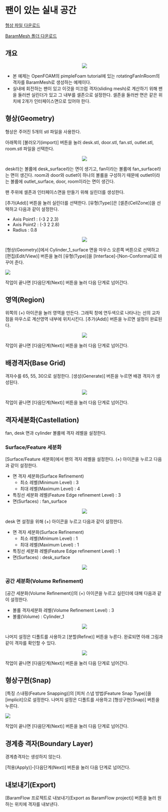 # 팬이 있는 실내 공간

[형상 파일 다운로드](https://drive.google.com/file/d/1Om4XvnHL5X1ck6v6JQ2PWTik_nZRK0Jv/view?usp=sharing) 

[BaramMesh 폴더 다운로드](https://drive.google.com/file/d/1nEadrr6ku_lxiWWS5YHk4JTqxrjHjkuZ/view?usp=sharing)

## 개요 

<p style="text-align: center">
    <img src="https://github.com/nextfoam/baram-pages/raw/main/screenshots/room/room-intro.png" ><br>
</p>

* 본 예제는 OpenFOAM의 pimpleFoam tutorial에 있는 rotatingFanInRoom의 격자를 BaramMesh로 생성하는 예제이다.
* 실내에 회전하는 팬이 있고 이것을 미끄럼 격자(sliding mesh)로 계산하기 위해 팬을 둘러싼 실린더가 있고 그 내부를 셀존으로 설정한다. 셀존을 둘러싼 면은 같은 위치에 2개가 인터페이스면으로 있어야 한다.

## 형상(Geometry)

형상은 주어진 5개의 stl 파일을 사용한다.

아래쪽의 [불러오기(import)] 버튼을 눌러 desk.stl, door.stl, fan.stl, outlet.stl, room.stl 파일을 선택한다.

<p align='center'>
    <img src="https://github.com/nextfoam/baram-pages/raw/main/screenshots/mesh/room/fanInRoom-importSTL.png"  >
    <br> 
</p>

desk라는 볼륨에 desk\_surface라는 면이 생기고, fan이라는 볼륨에 fan\_surface라는 면이 생긴다. room과 door와 outlet이 하나의 볼륨을 구성하기 때문에 outlet이라는 볼륨에 outlet\_surface, door, room이라는 면이 생긴다.

팬 주위에 셀존과 인터페이스면을 만들기 위해 실린더를 생성한다. 

[추가(Add)] 버튼을 눌러 실린더를 선택한다. [유형(Type)]은 [셀존(CellZone)]을 선택하고 다음과 같이 설정한다.

+ Axis Point1 : (-3 2 2.3)
+ Axis Point2 : (-3 2 2.8)
+ Radius : 0.8

<p align='center'>
    <img src="https://github.com/nextfoam/baram-pages/raw/main/screenshots/mesh/room/fanInRoom-cylinder.png"  >
    <br> 
</p>

[형상(Geometry)]에서 Cylinder\_1\_surface 면을 마우스 오른쪽 버튼으로 선택하고 [편집(Edit/View)] 버튼을 눌러 [유형(Type)]을 [Interface]-[Non-Conformal]로 바꾸어 준다.


[![](https://github.com/nextfoam/baram-pages/raw/main/screenshots/mesh/room/fanInRoom-geom.png)](https://github.com/nextfoam/baram-pages/raw/main/screenshots/mesh/room/fanInRoom-geom.png)

작업이 끝나면 [다음단계(Next)] 버튼을 눌러 다음 단계로 넘어간다.

<!-------------------------------------------------------------------------------------------------->
## 영역(Region)

위쪽의 (+) 아이콘을 눌러 영역을 만든다. 그래픽 창에 연두색으로 나타나는 선의 교차점을 마우스로 계산영역 내부에 위치시킨다. [추가(Add)] 버튼을 누르면 설정이 완료된다.

<p align='center'>
    <img src="https://github.com/nextfoam/baram-pages/raw/main/screenshots/mesh/room/fanInRoom-region.png">
    <br> 
</p>

작업이 끝나면 [다음단계(Next)] 버튼을 눌러 다음 단계로 넘어간다.

<!-------------------------------------------------------------------------------------------------->
## 배경격자(Base Grid)

격자수를 65, 55, 30으로 설정한다. [생성(Generate)] 버튼을 누르면 배경 격자가 생성된다.

<p align='center'>
    <img src="https://github.com/nextfoam/baram-pages/raw/main/screenshots/mesh/room/fanInRoom-baseGrid.png"  >
    <br> 
</p>

작업이 끝나면 [다음단계(Next)] 버튼을 눌러 다음 단계로 넘어간다.

<!-------------------------------------------------------------------------------------------------->
## 격자세분화(Castellation)

fan, desk 면과 cylinder 볼륨에 격자 레벨을 설정한다.

### Surface/Feature 세분화

[Surface/Feature 세분화]에서 팬의 격자 레벨을 설정한다. (+) 아이콘을 누르고 다음과 같이 설정한다.

+ 면 격자 세분화(Surface Refinement)
    + 최소 레벨(Minimum Level) : 3
    + 최대 레벨(Maximum Level) : 4
+ 특징선 세분화 레벨(Feature Edge refinement Level) : 3
+ 면(Surfaces) : fan\_surface

<p align='center'>
    <img src="https://github.com/nextfoam/baram-pages/raw/main/screenshots/mesh/room/fanInRoom-ami.png" >
    <br> 
</p>

desk 면 설정을 위해 (+) 아이콘을 누르고 다음과 같이 설정한다.

+ 면 격자 세분화(Surface Refinement)
    + 최소 레벨(Minimum Level) : 1
    + 최대 레벨(Maximum Level) : 1
+ 특징선 세분화 레벨(Feature Edge refinement Level) : 1
+ 면(Surfaces) : desk\_surface

<p align='center'>
    <img src="https://github.com/nextfoam/baram-pages/raw/main/screenshots/mesh/room/fanInRoom-desk.png" >
    <br> 
</p>

### 공간 세분화(Volume Refinement)

[공간 세분화(Volume Refinement)]의 (+) 아이콘을 누르고 실린더에 대해 다음과 같이 설정한다. 

+ 볼륨 격자세분화 레벨(Volume Refinement Level) : 3
+ 볼륨(Volume) : Cylinder\_1
  
<p align='center'>
    <img src="https://github.com/nextfoam/baram-pages/raw/main/screenshots/mesh/room/fanInRoom-amiVol.png">
    <br> 
</p>

나머지 설정은 디폴트를 사용하고 [분할(Refine)] 버튼을 누른다. 완료되면 아래 그림과 같이 격자를 확인할 수 있다.

<p align='center'>
    <img src="https://github.com/nextfoam/baram-pages/raw/main/screenshots/mesh/room/fanInRoom-refine.png">
    <br> 
</p>


작업이 끝나면 [다음단계(Next)] 버튼을 눌러 다음 단계로 넘어간다.

<!-------------------------------------------------------------------------------------------------->
## 형상구현(Snap)

[특징 스내핑(Feature Snapping)]의 [피처 스냅 방법(Feature Snap Type)]을 [implicit]으로 설정한다. 나머지 설정은 디폴트를 사용하고 [형상구현(Snap)] 버튼을 누른다.

[![](https://github.com/nextfoam/baram-pages/raw/main/screenshots/mesh/room/fanInRoom-snap.png)](https://github.com/nextfoam/baram-pages/raw/main/screenshots/mesh/room/fanInRoom-snap.png)

작업이 끝나면 [다음단계(Next)] 버튼을 눌러 다음 단계로 넘어간다.

<!-------------------------------------------------------------------------------------------------->
## 경계층 격자(Boundary Layer)

경계층격자는 생성하지 않는다. 

[적용(Apply)]-[다음단계(Next)] 버튼을 눌러 다음 단계로 넘어간다.
<!-------------------------------------------------------------------------------------------------->
## 내보내기(Export)

[BaramFlow 프로젝트로 내보내기(Export as BaramFlow project)] 버튼을 눌러 원하는 위치에 격자를 내보낸다.

